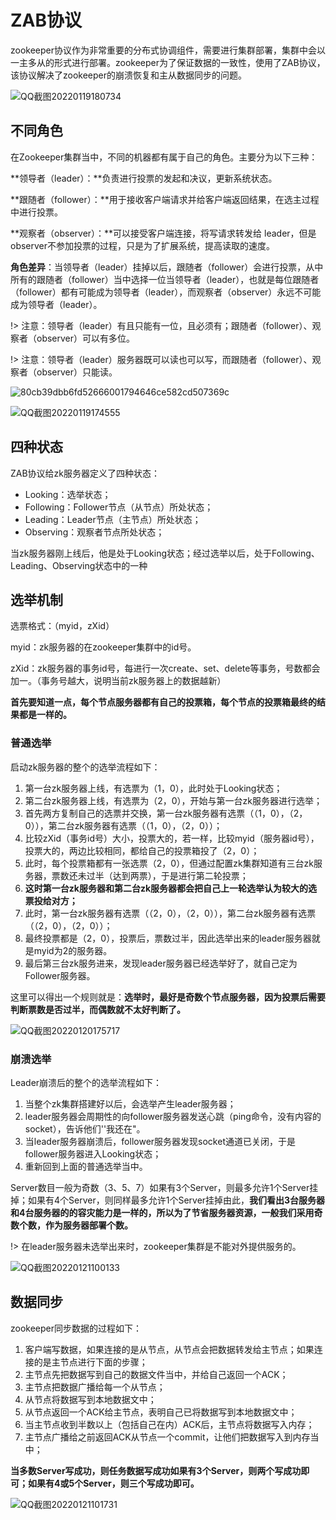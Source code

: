 # ZAB协议

zookeeper协议作为非常重要的分布式协调组件，需要进行集群部署，集群中会以一主多从的形式进行部署。zookeeper为了保证数据的一致性，使用了ZAB协议，该协议解决了zookeeper的崩溃恢复和主从数据同步的问题。

![QQ截图20220119180734](Image/QQ截图20220119180734.png)

## 不同角色

在Zookeeper集群当中，不同的机器都有属于自己的角色。主要分为以下三种：

**领导者（leader）：**负责进行投票的发起和决议，更新系统状态。

**跟随者（follower）：**用于接收客户端请求并给客户端返回结果，在选主过程中进行投票。

**观察者（observer）：**可以接受客户端连接，将写请求转发给 leader，但是observer不参加投票的过程，只是为了扩展系统，提高读取的速度。

**角色差异**：当领导者（leader）挂掉以后，跟随者（follower）会进行投票，从中所有的跟随者（follower）当中选择一位当领导者（leader），也就是每位跟随者（follower）都有可能成为领导者（leader），而观察者（observer）永远不可能成为领导者（leader）。

!> 注意：领导者（leader）有且只能有一位，且必须有；跟随者（follower）、观察者（observer）可以有多位。

!> 注意：领导者（leader）服务器既可以读也可以写，而跟随者（follower）、观察者（observer）只能读。

![80cb39dbb6fd52666001794646ce582cd507369c](Image/80cb39dbb6fd52666001794646ce582cd507369c.jpeg)

![QQ截图20220119174555](Image/QQ截图20220119174555.png)

## 四种状态

ZAB协议给zk服务器定义了四种状态：

- Looking：选举状态；
- Following：Follower节点（从节点）所处状态；
- Leading：Leader节点（主节点）所处状态；
- Observing：观察者节点所处状态；

当zk服务器刚上线后，他是处于Looking状态；经过选举以后，处于Following、Leading、Observing状态中的一种

## 选举机制

选票格式：（myid，zXid）

myid：zk服务器的在zookeeper集群中的id号。

zXid：zk服务器的事务id号，每进行一次create、set、delete等事务，号数都会加一。（事务号越大，说明当前zk服务器上的数据越新）

**首先要知道一点，每个节点服务器都有自己的投票箱，每个节点的投票箱最终的结果都是一样的。**

### 普通选举

启动zk服务器的整个的选举流程如下：

1. 第一台zk服务器上线，有选票为（1，0），此时处于Looking状态；
2. 第二台zk服务器上线，有选票为（2，0），开始与第一台zk服务器进行选举；
3. 首先两方复制自己的选票并交换，第一台zk服务器有选票（（1，0），（2，0）），第二台zk服务器有选票（（1，0），（2，0））；
4. 比较zXid（事务id号）大小，投票大的，若一样，比较myid（服务器id号），投票大的，两边比较相同，都给自己的投票箱投了（2，0）；
5. 此时，每个投票箱都有一张选票（2，0），但通过配置zk集群知道有三台zk服务器，票数还未过半（达到两票），于是进行第二轮投票；
6. **这时第一台zk服务器和第二台zk服务器都会把自己上一轮选举认为较大的选票投给对方；**
7. 此时，第一台zk服务器有选票（（2，0），（2，0）），第二台zk服务器有选票（（2，0），（2，0））；
8. 最终投票都是（2，0），投票后，票数过半，因此选举出来的leader服务器就是myid为2的服务器。
9. 最后第三台zk服务进来，发现leader服务器已经选举好了，就自己定为Follower服务器。

这里可以得出一个规则就是：**选举时，最好是奇数个节点服务器，因为投票后需要判断票数是否过半，而偶数就不太好判断了。**

![QQ截图20220120175717](Image/QQ截图20220120175717.png)

### 崩溃选举

Leader崩溃后的整个的选举流程如下：

1. 当整个zk集群搭建好以后，会选举产生leader服务器；
2. leader服务器会周期性的向follower服务器发送心跳（ping命令，没有内容的socket），告诉他们''我还在"。
3. 当leader服务器崩溃后，follower服务器发现socket通道已关闭，于是follower服务器进入Looking状态；
4. 重新回到上面的普通选举当中。

Server数目一般为奇数（3、5、7）如果有3个Server，则最多允许1个Server挂掉；如果有4个Server，则同样最多允许1个Server挂掉由此，**我们看出3台服务器和4台服务器的的容灾能力是一样的，所以为了节省服务器资源，一般我们采用奇数个数，作为服务器部署个数。**

!> 在leader服务器未选举出来时，zookeeper集群是不能对外提供服务的。

![QQ截图20220121100133](Image/QQ截图20220121100133.png)

## 数据同步

 zookeeper同步数据的过程如下：

1. 客户端写数据，如果连接的是从节点，从节点会把数据转发给主节点；如果连接的是主节点进行下面的步骤；
2. 主节点先把数据写到自己的数据文件当中，并给自己返回一个ACK；
3. 主节点把数据广播给每一个从节点；
4. 从节点将数据写到本地数据文中；
5. 从节点返回一个ACK给主节点，表明自己已将数据写到本地数据文中；
6. 当主节点收到半数以上（包括自己在内）ACK后，主节点将数据写入内存；
7. 主节点广播给之前返回ACK从节点一个commit，让他们把数据写入到内存当中；

**当多数Server写成功，则任务数据写成功如果有3个Server，则两个写成功即可；如果有4或5个Server，则三个写成功即可。**

![QQ截图20220121101731](Image/QQ截图20220121101731.png)

